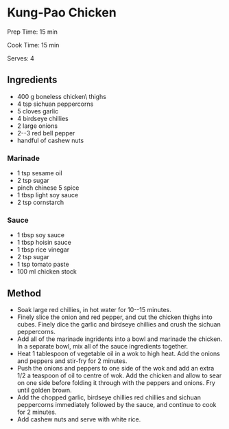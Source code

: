 # Kung-Pao Chicken

Prep Time: 15 min

Cook Time: 15 min

Serves: 4
## Ingredients
* 400 g boneless chicken\\ thighs
* 4 tsp sichuan peppercorns
* 5 cloves garlic
* 4 birdseye chillies
* 2 large onions
* 2--3 red bell pepper
* handful of cashew nuts

### Marinade
* 1 tsp sesame oil
* 2 tsp sugar
* pinch chinese 5 spice
* 1 tbsp light soy sauce
* 2 tsp cornstarch

### Sauce
* 1 tbsp soy sauce
* 1 tbsp hoisin sauce
* 1 tbsp rice vinegar
* 2 tsp sugar
* 1 tsp tomato paste
* 100 ml chicken stock


## Method
* Soak large red chillies, in hot water for 10--15 minutes.
* Finely slice the onion and red pepper, and cut the chicken thighs into cubes. Finely dice the garlic and birdseye chillies and crush the sichuan peppercorns.
* Add all of the marinade ingridents into a bowl and marinade the chicken.  In a separate bowl, mix all of the sauce ingredients together.
* Heat 1 tablespoon of vegetable oil in a wok to high heat. Add the onions and peppers and stir-fry for 2 minutes.
* Push the onions and peppers to one side of the wok and add an extra 1/2 a teaspoon of oil to centre of wok. Add the chicken and allow to sear on one side before folding it through with the peppers and onions. Fry until golden brown.
* Add the chopped garlic, birdseye chillies red chillies and sichuan peppercorns immediately followed by the sauce, and continue to cook for 2 minutes.
* Add cashew nuts and serve with white rice.
